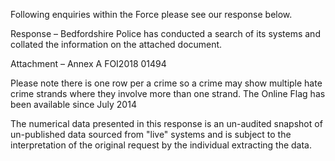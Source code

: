 Following enquiries within the Force please see our response below.

Response – Bedfordshire Police has conducted a search of its systems and collated the information on the attached document. 

Attachment – Annex A FOI2018 01494

Please note there is one row per a crime so a crime may show multiple hate crime strands where they involve more than one strand. The Online Flag has been available since July 2014


The numerical data presented in this response is an un-audited snapshot of un-published data sourced from "live" systems and is subject to the interpretation of the original request by the individual extracting the data. 
